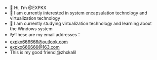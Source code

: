 - 👋 Hi, I’m @EXPKX
- 👀 I am currently interested in system encapsulation technology and virtualization technology
- 🌱 I am currently studying virtualization technology and learning about the Windows system
- 📪These are my email addresses：
- expkx666666@outlook.com
- expkx666666@163.com
- This is my good friend,@zhxkalil
